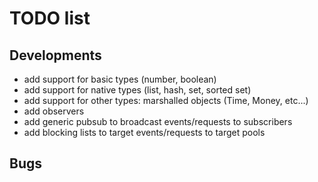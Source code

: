# TODO list #

## Developments ##

  * add support for basic types (number, boolean)
  * add support for native types (list, hash, set, sorted set)
  * add support for other types: marshalled objects (Time, Money, etc...)
  * add observers
  * add generic pubsub to broadcast events/requests to subscribers
  * add blocking lists to target events/requests to target pools

## Bugs ##

